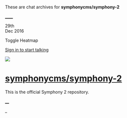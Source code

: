 These are chat archives for **symphonycms/symphony-2**

[__](/symphonycms/symphony-2/archives/2016/12/30)[__](/symphonycms/symphony-2/archives/2016/12/28)

29th  
Dec 2016

Toggle Heatmap

[Sign in to start talking](/login?action=login&button=archive-login)

![](https://avatars-02.gitter.im/group/iv/3/57542c45c43b8c601977197e?s=48)

#  [symphonycms/symphony-2](/symphonycms/symphony-2)

This is the official Symphony 2 repository.

[ __](/orgs/symphonycms/rooms "More symphonycms rooms")

_

